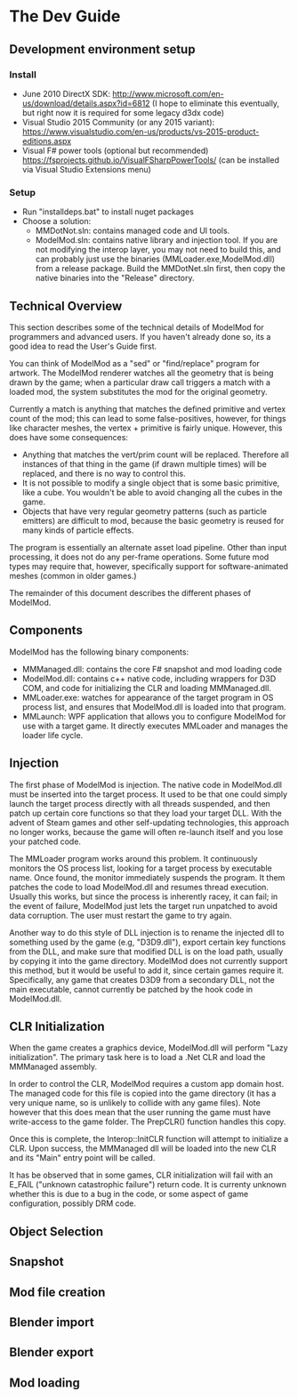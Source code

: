 # The Dev Guide

## Development environment setup

### Install

* June 2010 DirectX SDK: http://www.microsoft.com/en-us/download/details.aspx?id=6812
(I hope to eliminate this eventually, but right now it is required for some legacy d3dx code)
* Visual Studio 2015 Community (or any 2015 variant):
https://www.visualstudio.com/en-us/products/vs-2015-product-editions.aspx
* Visual F# power tools (optional but recommended) https://fsprojects.github.io/VisualFSharpPowerTools/
(can be installed via Visual Studio Extensions menu)

### Setup
* Run "installdeps.bat" to install nuget packages
* Choose a solution:
  * MMDotNot.sln: contains managed code and UI tools.  
  * ModelMod.sln: contains native library and injection tool.  If you are not
  modifying the interop layer, you may not need to build this, and can probably
  just use the binaries (MMLoader.exe,ModelMod.dll) from a release package.
  Build the MMDotNet.sln first, then copy the native binaries into the
  "Release" directory.

## Technical Overview

This section describes some of the technical details of ModelMod for
programmers and advanced users.  If you haven't already done so, its a
good idea to read the User's Guide first.

You can think of ModelMod as a "sed" or "find/replace" program for artwork.
The ModelMod renderer watches all the geometry that is being drawn by the game;
when a particular draw call triggers a match with a loaded mod, the system
substitutes the mod for the original geometry.  

Currently a match is anything
that matches the defined primitive and vertex count of the mod; this can lead
to some false-positives, however, for things like character meshes, the
vertex + primitive is fairly unique.  However, this does have some consequences:
* Anything that matches the vert/prim count will be replaced.  Therefore
all instances of that thing in the game (if drawn multiple times) will be
replaced, and there is no way to control this.
* It is not possible to modify a single object that is some basic primitive,
like a cube.  You wouldn't be able to avoid changing all the cubes in the game.
* Objects that have very regular geometry patterns (such as particle emitters)
are difficult to mod, because the basic geometry is reused for many kinds of
particle effects.

The program is essentially an alternate asset load pipeline.  Other than
input processing, it does not do any per-frame operations.  Some future
mod types may require that, however, specifically support for software-animated
meshes (common in older games.)

The remainder of this document describes the different phases of ModelMod.

## Components

ModelMod has the following binary components:
* MMManaged.dll: contains the core F# snapshot and mod loading code
* ModelMod.dll: contains c++ native code, including wrappers for D3D COM,
and code for initializing the CLR and loading MMManaged.dll.
* MMLoader.exe: watches for appearance of the target program in OS process
list, and ensures that ModelMod.dll is loaded into that program.
* MMLaunch: WPF application that allows you to configure ModelMod for use
with a target game.  It directly executes MMLoader and manages the loader
life cycle.

## Injection

The first phase of ModelMod is injection.  The native code in ModelMod.dll must
be inserted into the target process.  It used to be that one could simply
launch the target process directly with all threads suspended, and then patch
up certain core functions so that they load your target DLL.  With the advent of
Steam games and other self-updating technologies, this approach no longer works,
because the game will often re-launch itself and you lose your patched code.

The MMLoader program works around this problem.  It
continuously monitors the OS process
list, looking for a target process by executable name.  Once found, the monitor
immediately suspends the program.  It them patches the code to load ModelMod.dll
and resumes thread execution.  Usually this works, but since the process is
inherently racey, it can fail; in the event of failure, ModelMod just lets the
target run unpatched to avoid data corruption.  The user must restart the game
to try again.

Another way to do this style of DLL injection is to rename the injected dll
to something used by the game (e.g, "D3D9.dll"), export certain key functions
from the DLL, and make sure that modified DLL is on the load path, usually by
copying it into the game directory.  ModelMod does not currently support this
method, but it would be useful to add it, since certain games require it.
Specifically, any game that creates D3D9 from a secondary DLL, not the main
executable, cannot currently be patched by the hook code in ModelMod.dll.

## CLR Initialization

When the game creates a graphics device, ModelMod.dll will perform
"Lazy initialization".  The primary task here is to load a .Net CLR and
load the MMManaged assembly.

In order to control the CLR, ModelMod requires a custom app domain host.  
The managed code for this file is copied into the game directory
(it has a very unique name, so is unlikely to collide with any game files).
Note however that this does mean that the user running the game must have
write-access to the game folder.  The PrepCLR() function handles this copy.

Once this is complete, the Interop::InitCLR function will attempt to
initialize a CLR.  Upon success, the MMManaged dll will be loaded into the new CLR and its "Main" entry point will be called.

It has be observed that in some games, CLR initialization
will fail with an E_FAIL ("unknown catastrophic failure") return code.  It is currenty unknown whether this is due to a bug in the code, or some aspect of game configuration, possibly DRM code.  

## Object Selection
## Snapshot
## Mod file creation
## Blender import
## Blender export
## Mod loading
